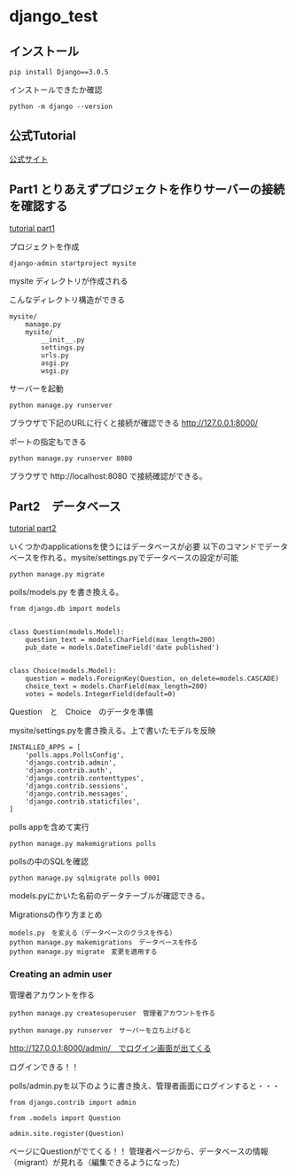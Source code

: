 # django_test

## インストール
```
pip install Django==3.0.5
```
インストールできたか確認
```
python -m django --version
```

## 公式Tutorial

[公式サイト](https://docs.djangoproject.com/en/3.0/)

## Part1 とりあえずプロジェクトを作りサーバーの接続を確認する
[tutorial part1](https://docs.djangoproject.com/en/3.0/intro/tutorial01/)

プロジェクトを作成
```
django-admin startproject mysite
```
mysite ディレクトリが作成される

こんなディレクトリ構造ができる

```
mysite/
    manage.py
    mysite/
        __init__.py
        settings.py
        urls.py
        asgi.py
        wsgi.py
```

サーバーを起動
```
python manage.py runserver
```

ブラウザで下記のURLに行くと接続が確認できる
http://127.0.0.1:8000/


ポートの指定もできる
```
python manage.py runserver 8080
```

ブラウザで http://localhost:8080 で接続確認ができる。

## Part2　データベース
[tutorial part2](https://docs.djangoproject.com/en/3.0/intro/tutorial02/)

いくつかのapplicationsを使うにはデータベースが必要
以下のコマンドでデータベースを作れる。mysite/settings.pyでデータベースの設定が可能

```
python manage.py migrate
```


polls/models.py を書き換える。

```
from django.db import models


class Question(models.Model):
    question_text = models.CharField(max_length=200)
    pub_date = models.DateTimeField('date published')


class Choice(models.Model):
    question = models.ForeignKey(Question, on_delete=models.CASCADE)
    choice_text = models.CharField(max_length=200)
    votes = models.IntegerField(default=0)
```
Question　と　Choice　のデータを準備


mysite/settings.pyを書き換える。上で書いたモデルを反映

```
INSTALLED_APPS = [
    'polls.apps.PollsConfig',
    'django.contrib.admin',
    'django.contrib.auth',
    'django.contrib.contenttypes',
    'django.contrib.sessions',
    'django.contrib.messages',
    'django.contrib.staticfiles',
]
```

polls appを含めて実行
```
python manage.py makemigrations polls
```
pollsの中のSQLを確認
```
python manage.py sqlmigrate polls 0001
```
models.pyにかいた名前のデータテーブルが確認できる。

Migrationsの作り方まとめ
```
models.py　を変える（データベースのクラスを作る）
python manage.py makemigrations　データベースを作る
python manage.py migrate　変更を適用する
```

### Creating an admin user
管理者アカウントを作る
```
python manage.py createsuperuser　管理者アカウントを作る

python manage.py runserver　サーバーを立ち上げると
```
http://127.0.0.1:8000/admin/　でログイン画面が出てくる

ログインできる！！


polls/admin.pyを以下のように書き換え、管理者画面にログインすると・・・
```
from django.contrib import admin

from .models import Question

admin.site.register(Question)
```
ページにQuestionがでてくる！！
管理者ページから、データベースの情報（migrant）が見れる（編集できるようになった）


